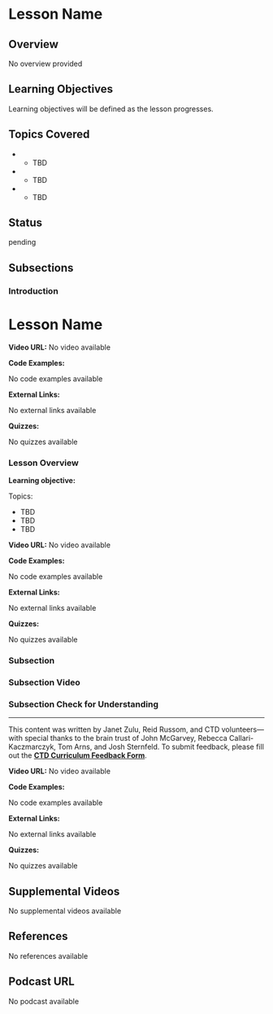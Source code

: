 # Lesson Name

## Overview

No overview provided

## Learning Objectives

Learning objectives will be defined as the lesson progresses.

## Topics Covered

- * TBD
- * TBD
- * TBD

## Status

pending

## Subsections

### Introduction

# Lesson Name

**Video URL:** No video available

**Code Examples:**

No code examples available

**External Links:**

No external links available

**Quizzes:**

No quizzes available

### Lesson Overview

**Learning objective:**

Topics: 
  * TBD
  * TBD
  * TBD

**Video URL:** No video available

**Code Examples:**

No code examples available

**External Links:**

No external links available

**Quizzes:**

No quizzes available

### Subsection

### Subsection Video

### Subsection Check for Understanding

---
This content was written by Janet Zulu, Reid Russom, and CTD volunteers—with special thanks to the brain trust of John McGarvey, Rebecca Callari-Kaczmarczyk, Tom Arns, and Josh Sternfeld. To submit feedback, please fill out the **[CTD Curriculum Feedback Form](https://forms.gle/RZq5mav7wotFxyie6)**.

**Video URL:** No video available

**Code Examples:**

No code examples available

**External Links:**

No external links available

**Quizzes:**

No quizzes available

## Supplemental Videos

No supplemental videos available

## References

No references available

## Podcast URL

No podcast available